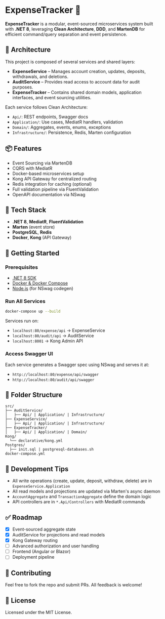 # ExpenseTracker 🧾

**ExpenseTracker** is a modular, event-sourced microservices system built with **.NET 8**, leveraging **Clean Architecture**, **DDD**, and **MartenDB** for efficient command/query separation and event persistence.

## 🧱 Architecture

This project is composed of several services and shared layers:

- **ExpenseService** – Manages account creation, updates, deposits, withdrawals, and deletions.
- **AuditService** – Provides read access to account data for audit purposes.
- **ExpenseTracker** – Contains shared domain models, application interfaces, and event sourcing utilities.

Each service follows Clean Architecture:

- `Api/`: REST endpoints, Swagger docs
- `Application/`: Use cases, MediatR handlers, validation
- `Domain/`: Aggregates, events, enums, exceptions
- `Infrastructure/`: Persistence, Redis, Marten configuration

## 📦 Features

- Event Sourcing via MartenDB
- CQRS with MediatR
- Docker-based microservices setup
- Kong API Gateway for centralized routing
- Redis integration for caching (optional)
- Full validation pipeline via FluentValidation
- OpenAPI documentation via NSwag

## 🧰 Tech Stack

- **.NET 8**, **MediatR**, **FluentValidation**
- **Marten** (event store)
- **PostgreSQL**, **Redis**
- **Docker**, **Kong** (API Gateway)

## 🚀 Getting Started

### Prerequisites

- [.NET 8 SDK](https://dotnet.microsoft.com/)
- [Docker & Docker Compose](https://docs.docker.com/compose/)
- [Node.js](https://nodejs.org/) (for NSwag codegen)

### Run All Services

```bash
docker-compose up --build
```

Services run on:

- `localhost:80/expense/api` → ExpenseService
- `localhost:80/audit/api` → AuditService
- `localhost:8001` → Kong Admin API

### Access Swagger UI

Each service generates a Swagger spec using NSwag and serves it at:

- `http://localhost:80/expense/api/swagger`
- `http://localhost:80/audit/api/swagger`

## 📂 Folder Structure

```
src/
├── AuditService/
│   ├── Api/ | Application/ | Infrastructure/
├── ExpenseService/
│   ├── Api/ | Application/ | Infrastructure/
├── ExpenseTracker/
│   ├── Api/ | Application/ | Domain/
Kong/
  └── declarative/kong.yml
Postgres/
  ├── init.sql | postgresql-databases.sh
docker-compose.yml
```

## 🧪 Development Tips

- All write operations (create, update, deposit, withdraw, delete) are in `ExpenseService.Application`
- All read models and projections are updated via Marten's async daemon
- `AccountAggregate` and `TransactionAggregate` define the domain logic
- API controllers are in `*.Api/Controllers` with MediatR commands

## ✅ Roadmap

- [x] Event-sourced aggregate state
- [x] AuditService for projections and read models
- [x] Kong Gateway routing
- [ ] Advanced authorization and user handling
- [ ] Frontend (Angular or Blazor)
- [ ] Deployment pipeline

## 🤝 Contributing

Feel free to fork the repo and submit PRs. All feedback is welcome!

## 🪪 License

Licensed under the MIT License.
